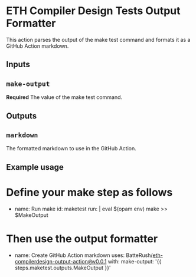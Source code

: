 # ETH Compiler Design Tests Output Formatter

This action parses the output of the make test command and formats it as a GitHub Action markdown.

## Inputs

## `make-output`

**Required** The value of the make test command.

## Outputs

## `markdown`

The formatted markdown to use in the GitHub Action.

## Example usage

# Define your make step as follows
- name: Run make
    id: maketest
    run: |
        eval $(opam env)
        make >> $MakeOutput

# Then use the output formatter
- name: Create GitHub Action markdown
    uses: BatteRush/eth-compilerdesign-output-action@v0.0.1
    with:
        make-output: '{{ steps.maketest.outputs.MakeOutput }}'